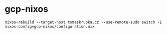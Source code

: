 # gcp-nixos

```
nixos-rebuild --target-host tomaskrupka.cz --use-remote-sudo switch -I nixos-config=gcp-nixos/configuration.nix
```